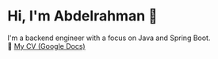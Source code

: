 # Hi, I'm Abdelrahman 👋

I'm a backend engineer with a focus on Java and Spring Boot.  
📄 [My CV (Google Docs)](https://docs.google.com/document/d/1HqyngbMqyM7P4NqRQy0HleAPGEqQs0ujsEqERhtuGxk/edit?tab=t.0)
